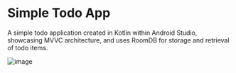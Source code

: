# Simple Todo App
A simple todo application created in Kotlin within Android Studio, showcasing MVVC architecture, and uses RoomDB for storage and retrieval of todo items.

![image](https://github.com/aryanprince/todo-kotlin/assets/45622345/53f55c14-6f77-41b7-bea5-41f45d5131e3)
